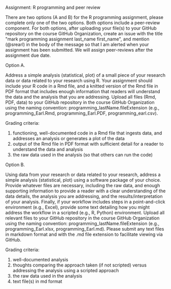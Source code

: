 Assignment: R programming and peer review

There are two options (A and B) for the R programming assignment, please complete only one of the two options. Both options include a peer-review component. For both options, after uploading your file(s) to your GitHub repository on the course GitHub Organization, create an issue with the title "mark programming assignment last_name first_name", and mention (@srearl) in the body of the message so that I am alerted when your assignment has been submitted. We will assign peer-reviews after the assignment due date.

Option A.

Address a simple analysis (statistical, plot) of a small piece of your research data or data related to your research using R. Your assignment should include your R code in a Rmd file, and a knitted version of the Rmd file in PDF format that includes enough information that readers will understand the data and the analysis that you are addressing. Upload all files (Rmd, PDF, data) to your GitHub repository in the course GitHub Organization using the naming convention: programming_lastName.fileExtension (e.g., programming_Earl.Rmd, programming_Earl.PDF, programming_earl.csv). 

Grading criteria:

1. functioning, well-documented code in a Rmd file that ingests data, and addresses an analysis or generates a plot of the data 
2. output of the Rmd file in PDF format with sufficient detail for a reader to understand the data and analysis
3. the raw data used in the analysis (so that others can run the code)


Option B.

Using data from your research or data related to your research, address a simple analysis (statistical, plot) using a software package of your choice. Provide whatever files are necessary, including the raw data, and enough supporting information to provide a reader with a clear understanding of the data details, the analysis you are addressing, and the results/interpretation of your analysis. Finally, if your workflow includes steps in a point-and-click environment (e.g., Excel), provide some text detailing how you might address the workflow in a scripted (e.g., R, Python) environment. Upload all relevant files to your GitHub repository in the course GitHub Organization using the naming convention: programming_lastName.fileExtension (e.g., programming_Earl.xlsx, programming_Earl.md). Please submit any text files in markdown format and with the .md file extension to facilitate viewing via GitHub.


Grading criteria:

1. well-documented analysis
2. thoughts comparing the approach taken (if not scripted) versus addressing the analysis using a scripted approach
3. the raw data used in the analysis
4. text file(s) in md format
